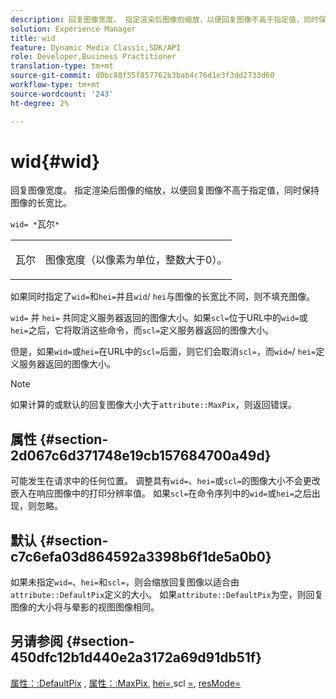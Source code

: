 ```yaml
---
description: 回复图像宽度。 指定渲染后图像的缩放，以便回复图像不高于指定值，同时保持图像的长宽比。
solution: Experience Manager
title: wid
feature: Dynamic Media Classic,SDK/API
role: Developer,Business Practitioner
translation-type: tm+mt
source-git-commit: d0bc88f55f857762b3bab4c76d1e3f3dd2733d60
workflow-type: tm+mt
source-wordcount: '243'
ht-degree: 2%

---
```



# wid{#wid}

回复图像宽度。 指定渲染后图像的缩放，以便回复图像不高于指定值，同时保持图像的长宽比。

`wid= *`瓦尔`*`

<table id="simpletable_1C898A7B99114BE986EC5553F6A31E82"> 
 <tr class="strow"> 
  <td class="stentry"> <p><span class="varname"> 瓦尔</span> </p> </td> 
  <td class="stentry"> <p>图像宽度（以像素为单位，整数大于0）。 </p></td> 
 </tr> 
</table>

如果同时指定了`wid=`和`hei=`并且`wid`/ `hei`与图像的长宽比不同，则不填充图像。

`wid=` 并 `hei=` 共同定义服务器返回的图像大小。如果`scl=`位于URL中的`wid=`或`hei=`之后，它将取消这些命令，而`scl=`定义服务器返回的图像大小。

但是，如果`wid=`或`hei=`在URL中的`scl=`后面，则它们会取消`scl=`，而`wid=`/ `hei=`定义服务器返回的图像大小。

>[!NOTE]
>
>如果计算的或默认的回复图像大小大于`attribute::MaxPix`，则返回错误。

## 属性 {#section-2d067c6d371748e19cb157684700a49d}

可能发生在请求中的任何位置。 调整具有`wid=`、`hei=`或`scl=`的图像大小不会更改嵌入在响应图像中的打印分辨率值。 如果`scl=`在命令序列中的`wid=`或`hei=`之后出现，则忽略。

## 默认 {#section-c7c6efa03d864592a3398b6f1de5a0b0}

如果未指定`wid=`、`hei=`和`scl=`，则会缩放回复图像以适合由`attribute::DefaultPix`定义的大小。 如果`attribute::DefaultPix`为空，则回复图像的大小将与晕影的视图图像相同。

## 另请参阅 {#section-450dfc12b1d440e2a3172a69d91db51f}

[属性：:DefaultPix](../../../../../ir-api/material-cat/image-rendering-api-ref/c-ir-material-catalog/c-ir-attributes-reference/r-ir-defaultpix.md#reference-102c98f9b5d24d2aaaeb756653fb0e6f) , [属性：:MaxPix](../../../../../ir-api/material-cat/image-rendering-api-ref/c-ir-material-catalog/c-ir-attributes-reference/r-ir-maxpix.md#reference-569f186bbc2840a6bd3cffa8ff3e7657), [hei=](../../../../../ir-api/http-protocol/image-rendering-api-ref/c-ir-http-protocol-ref/c-ir-http-protocol-command-reference/r-ir-hei.md#reference-1c08f60365a94417a39867c09cac5478),scl [=](../../../../../ir-api/http-protocol/image-rendering-api-ref/c-ir-http-protocol-ref/c-ir-http-protocol-command-reference/r-ir-scl.md#reference-b14b51a6cbe34f0bba42880540592f29),  [resMode=](../../../../../ir-api/http-protocol/image-rendering-api-ref/c-ir-http-protocol-ref/c-ir-http-protocol-command-reference/r-ir-http-resmode.md#reference-851a5b636f8948cfb11456c9b7dab0d3)

